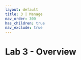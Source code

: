 ```yaml
---
layout: default
title: 3 | Manage
nav_order: 300
has_children: true
nav_exclude: true
---
```


# Lab 3 - Overview

